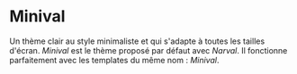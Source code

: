 # Minival

Un thème clair au style minimaliste et qui s'adapte à toutes les tailles d'écran. _Minival_ est le thème proposé par défaut avec _Narval_.
Il fonctionne parfaitement avec les templates du même nom : _Minival_.